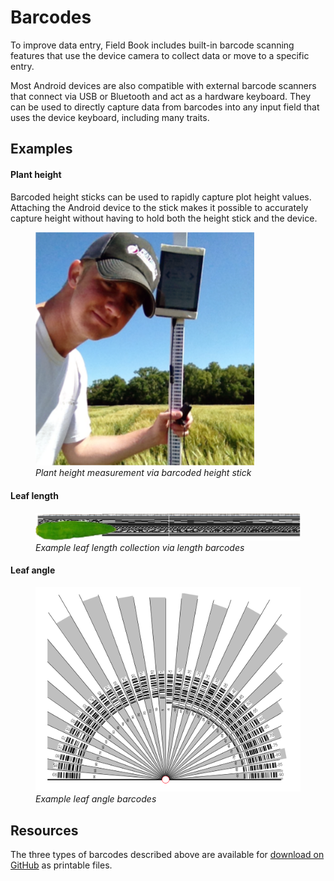 <link rel="stylesheet" type="text/css" href="_styles/styles.css">

Barcodes
========

To improve data entry, Field Book includes built-in barcode scanning features that use the device camera to collect data or move to a specific entry.

Most Android devices are also compatible with external barcode scanners that connect via USB or Bluetooth and act as a hardware keyboard.
They can be used to directly capture data from barcodes into any input field that uses the device keyboard, including many traits.

Examples
--------

#### Plant height

Barcoded height sticks can be used to rapidly capture plot height values.
Attaching the Android device to the stick makes it possible to accurately capture height without having to hold both the height stick and the device.

<figure class="image">
  <img class="screenshot" src="_static/images/barcodes/barcodes_plant_height.png" width="350px"> 
  <figcaption class="screenshot-caption"><i>Plant height measurement via barcoded height stick</i></figcaption> 
</figure>

#### Leaf length

<figure class="image">
  <img class="screenshot" src="_static/images/barcodes/barcodes_leaf_length.png" width="900px"> 
  <figcaption class="screenshot-caption"><i>Example leaf length collection via length barcodes</i></figcaption> 
</figure>

#### Leaf angle

<figure class="image">
  <img class="screenshot" src="_static/images/barcodes/barcodes_leaf_angle.png" width="600px"> 
  <figcaption class="screenshot-caption"><i>Example leaf angle barcodes</i></figcaption> 
</figure>

Resources
---------

The three types of barcodes described above are available for [download on GitHub](https://github.com/FieldPheno/resources/tree/main/barcodes) as printable files.